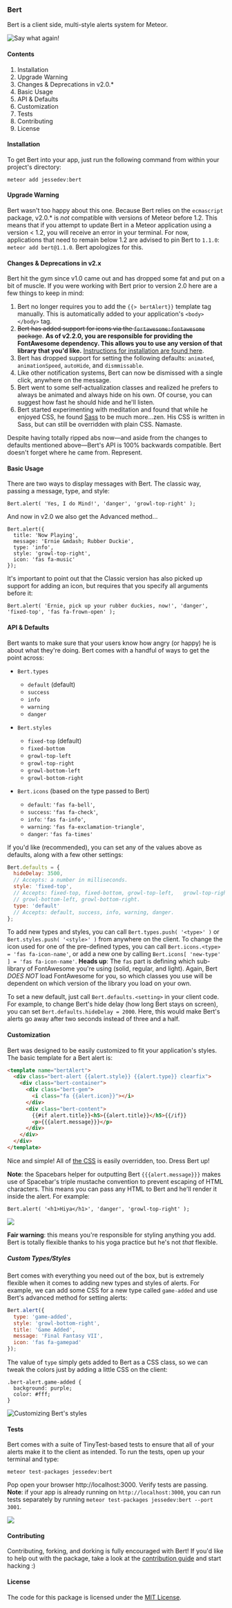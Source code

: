 ### Bert
Bert is a client side, multi-style alerts system for Meteor.

![Say what again!](https://cl.ly/0d3O121h021t/bert.jpg)

#### Contents
1. Installation
2. Upgrade Warning
3. Changes & Deprecations in v2.0.*
4. Basic Usage
5. API & Defaults
6. Customization
7. Tests
4. Contributing
5. License

#### Installation
To get Bert into your app, just run the following command from within your project's directory:

```
meteor add jessedev:bert
```

#### Upgrade Warning
Bert wasn't too happy about this one. Because Bert relies on the `ecmascript` package, v2.0.* is _not_ compatible with versions of Meteor before 1.2. This means that if you attempt to update Bert in a Meteor application using a version < 1.2, you will receive an error in your terminal. For now, applications that need to remain below 1.2 are advised to pin Bert to `1.1.0`: `meteor add bert@1.1.0`. Bert apologizes for this.

#### Changes & Deprecations in v2.x
Bert hit the gym since v1.0 came out and has dropped some fat and put on a bit of muscle. If you were working with Bert prior to version 2.0 here are a few things to keep in mind:

1. Bert no longer requires you to add the `{{> bertAlert}}` template tag manually. This is automatically added to your application's `<body></body>` tag.
2. <strike>Bert has added support for icons via the `fortawesome:fontawesome` package</strike>. **As of v2.2.0, you are responsible for providing the FontAwesome dependency. This allows you to use any version of that library that you'd like.** [Instructions for installation are found here](https://fontawesome.com/start).
3. Bert has dropped support for setting the following defaults: `animated`, `animationSpeed`, `autoHide`, and `dismmissable`.
4. Like other notification systems, Bert can now be dismissed with a single click, anywhere on the message.
5. Bert went to some self-actualization classes and realized he prefers to always be animated and always hide on his own. Of course, you can suggest how fast he should hide and he'll listen.
6. Bert started experimenting with meditation and found that while he enjoyed CSS, he found [Sass](http://sass-lang.com) to be much more...zen. His CSS is written in Sass, but can still be overridden with plain CSS. Namaste.

Despite having totally ripped abs now—and aside from the changes to defaults mentioned above—Bert's API is 100% backwards compatible. Bert doesn't forget where he came from. Represent.

#### Basic Usage
There are two ways to display messages with Bert. The classic way, passing a message, type, and style:

```
Bert.alert( 'Yes, I do Mind!', 'danger', 'growl-top-right' );
```

And now in v2.0 we also get the Advanced method...

```
Bert.alert({
  title: 'Now Playing',
  message: 'Ernie &mdash; Rubber Duckie',
  type: 'info',
  style: 'growl-top-right',
  icon: 'fas fa-music'
});
```

It's important to point out that the Classic version has also picked up support for adding an icon, but requires that you specify all arguments before it:

```
Bert.alert( 'Ernie, pick up your rubber duckies, now!', 'danger', 'fixed-top', 'fas fa-frown-open' );
```

#### API & Defaults
Bert wants to make sure that your users know how angry (or happy) he is about what they're doing. Bert comes with a handful of ways to get the point across:

- `Bert.types`
  - `default` (default)
  - `success`
  - `info`
  - `warning`
  - `danger`


- `Bert.styles`
  - `fixed-top` (default)
  - `fixed-bottom`
  - `growl-top-left`
  - `growl-top-right`
  - `growl-bottom-left`
  - `growl-bottom-right`


- `Bert.icons` (based on the type passed to Bert)
  - `default`: `'fas fa-bell'`,
  - `success`: `'fas fa-check'`,
  - `info`: `'fas fa-info'`,
  - `warning`: `'fas fa-exclamation-triangle'`,
  - `danger`: `'fas fa-times'`

If you'd like (recommended), you can set any of the values above as defaults, along with a few other settings:

```js
Bert.defaults = {
  hideDelay: 3500,
  // Accepts: a number in milliseconds.
  style: 'fixed-top',
  // Accepts: fixed-top, fixed-bottom, growl-top-left,   growl-top-right,
  // growl-bottom-left, growl-bottom-right.
  type: 'default'
  // Accepts: default, success, info, warning, danger.
};
```
To add new types and styles, you can call `Bert.types.push( '<type>' )` or `Bert.styles.push( '<style>' )` from anywhere on the client. To change the icon used for one of the pre-defined types, you can call `Bert.icons.<type> = 'fas fa-icon-name'`, or add a new one by calling `Bert.icons[ 'new-type' ] = 'fas fa-icon-name'`. **Heads up**: The `fas` part is defining which sub-library of FontAwesome you're using (solid, regular, and light). Again, Bert _DOES NOT_ load FontAwesome for you, so which classes you use will be dependent on which version of the library you load on your own.

To set a new default, just call `Bert.defaults.<setting>` in your client code. For example, to change Bert's hide delay (how long Bert stays on screen), you can set `Bert.defaults.hideDelay = 2000`. Here, this would make Bert's alerts go away after two seconds instead of three and a half.

#### Customization
Bert was designed to be easily customized to fit your application's styles. The basic template for a Bert alert is:

```html
<template name="bertAlert">
  <div class="bert-alert {{alert.style}} {{alert.type}} clearfix">
    <div class="bert-container">
      <div class="bert-gem">
        <i class="fa {{alert.icon}}"></i>
      </div>
      <div class="bert-content">
        {{#if alert.title}}<h5>{{alert.title}}</h5>{{/if}}
        <p>{{{alert.message}}}</p>
      </div>
    </div>
  </div>
</template>
```

Nice and simple! All of [the CSS](https://github.com/Jessedev1/bert/tree/master/stylesheets/bert.css) is easily overridden, too. Dress Bert up!

**Note**: the Spacebars helper for outputting Bert `{{{alert.message}}}` makes use of Spacebar's triple mustache convention to prevent escaping of HTML characters. This means you can pass any HTML to Bert and he'll render it inside the alert. For example:

```
Bert.alert( '<h1>Hiya</h1>', 'danger', 'growl-top-right' );
```

![](https://tmc-post-content.s3.amazonaws.com/bert-with-html.gif)

**Fair warning**: this means you're responsible for styling anything you add. Bert is totally flexible thanks to his yoga practice but he's not _that_ flexible.

##### Custom Types/Styles
Bert comes with everything you need out of the box, but is extremely flexible when it comes to adding new types and styles of alerts. For example, we can add some CSS for a new type called `game-added` and use Bert's advanced method for setting alerts:

```javascript
Bert.alert({
  type: 'game-added',
  style: 'growl-bottom-right',
  title: 'Game Added',
  message: 'Final Fantasy VII',
  icon: 'fas fa-gamepad'
});
```
The value of `type` simply gets added to Bert as a CSS class, so we can tweak the colors just by adding a little CSS on the client:

```
.bert-alert.game-added {
  background: purple;
  color: #fff;
}
```

![Customizing Bert's styles](https://tmc-post-content.s3.amazonaws.com/bert-customization.gif)

#### Tests
Bert comes with a suite of TinyTest-based tests to ensure that all of your alerts make it to the client as intended. To run the tests, open up your terminal and type:

```
meteor test-packages jessedev:bert
```

Pop open your browser http://localhost:3000. Verify tests are passing. **Note**: if your app is already running on `http://localhost:3000`, you can run tests separately by running `meteor test-packages jessedev:bert --port 3001`.

![](https://tmc-post-content.s3.amazonaws.com/Screen-Shot-2015-10-14-12-00-57.png)

#### Contributing
Contributing, forking, and dorking is fully encouraged with Bert! If you'd like to help out with the package, take a look at the [contribution guide](https://github.com/themeteorchef/bert/wiki/Contribution-Guide) and start hacking :)

#### License
The code for this package is licensed under the [MIT License](http://opensource.org/licenses/MIT).
